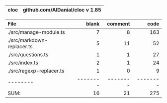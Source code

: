 cloc|github.com/AlDanial/cloc v 1.85
--- | ---

File|blank|comment|code
:-------|-------:|-------:|-------:
./src/manage-module.ts|7|8|163
./src/markdown-replacer.ts|5|11|52
./src/questions.ts|1|1|27
./src/index.ts|2|1|24
./src/regexp-replacer.ts|1|0|9
--------|--------|--------|--------
SUM:|16|21|275
